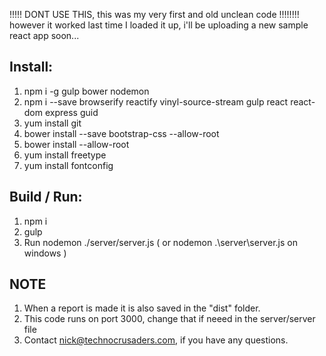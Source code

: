 !!!!! DONT USE THIS, this was my very first and old unclean code !!!!!!!!
however it worked last time I loaded it up, i'll be uploading
a new sample react app soon...


Install:
-------------
1. npm i -g gulp bower nodemon
2. npm i --save browserify reactify vinyl-source-stream gulp react react-dom express guid
3. yum install git
4. bower install --save bootstrap-css --allow-root
5. bower install --allow-root
6. yum install freetype
7. yum install fontconfig


Build / Run:
---------------
1. npm i
2. gulp
3. Run nodemon ./server/server.js  ( or nodemon  .\server\server.js on windows )

NOTE
---------------
1. When a report is made it is also saved in the "dist" folder.
2. This code runs on port 3000, change that if neeed in the server/server file
3. Contact nick@technocrusaders.com, if you have any questions.
